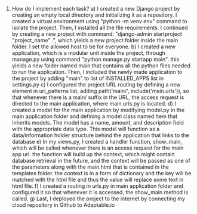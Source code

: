 1. How do I implement each task? 
a) I created a new Django project by creating an empty local directory and initializing it as a repository. I created a virtual environment using "python -m venv env" command to isolate the project. Then, I installed all the file requirements. I continued by creating a new project with command: "django-admin startproject "project_name" .", which yields a new project folder inside the main folder. I set the allowed host to be for everyone.
b) I created a new application, which is a modular unit inside the project, through manage.py using command "python manage.py startapp main". this yields a new folder named main that contains all the python files needed to run the application. Then, I included the newly made application to the project by adding "main" to list of INSTALLED_APPS list in settings.py
c) I configured the project URL routing by defining a new element in url_patterns list, adding path('main/', include('main.urls')), so that whenever there is a main/ suffix in the URL, the access request is directed to the main application, where main.urls.py is located. 
d) I created a model for the main application by modifying model.py in the main application folder and defining a model class named Item that inherits models. The model has a name, amount, and description field with the appropriate data type. This model will function as a data/information holder structure behind the application that links to the database
e) In my views.py, I created a handler function, show_main, which will be called whenever there is an access request for the main app url. the function will build up the context, which might contain database retrieval in the future, and the context will be passed as one of the parameters along with the main.html that is contained in the templates folder. the context is in a form of dictionary and the key will be matched with the html file and thus the value will replace some text in html file. 
f) I created a routing in urls.py in main application folder and configured it so that whenever it is accessed, the show_main method is called.
g) Last, I deployed the project to the internet by connecting my cloud repository in Github to Adaptable.io